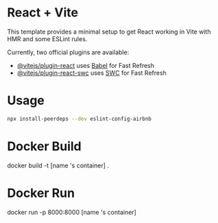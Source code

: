 # React + Vite

This template provides a minimal setup to get React working in Vite with HMR and some ESLint rules.

Currently, two official plugins are available:

- [@vitejs/plugin-react](https://github.com/vitejs/vite-plugin-react/blob/main/packages/plugin-react/README.md) uses [Babel](https://babeljs.io/) for Fast Refresh
- [@vitejs/plugin-react-swc](https://github.com/vitejs/vite-plugin-react-swc) uses [SWC](https://swc.rs/) for Fast Refresh


# Usage
```bash
npx install-peerdeps --dev eslint-config-airbnb
```

# Docker Build 
docker build -t [name 's container] . 

# Docker Run
docker run -p 8000:8000 [name 's container]